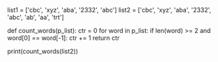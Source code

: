 list1 = ['cbc', 'xyz', 'aba', '2332', 'abc']
list2 = ['cbc', 'xyz', 'aba', '2332', 'abc', 'ab', 'aa', 'trt']

def count_words(p_list):
    ctr = 0
    for word in p_list:
        if len(word) >= 2 and word[0] == word[-1]:
            ctr += 1
    return ctr

print(count_words(list2))